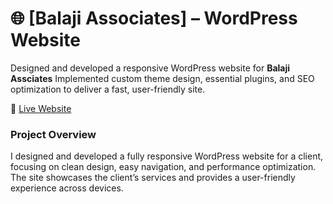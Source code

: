 # 🌐 [Balaji Associates] – WordPress Website  

Designed and developed a responsive WordPress website for **Balaji Assciates**
Implemented custom theme design, essential plugins, and SEO optimization to deliver a fast, user-friendly site.  

🔗 [Live Website](https://www.balajiprojects.co.in/)

### Project Overview  

I designed and developed a fully responsive WordPress website for a client, focusing on clean design, easy navigation, and performance optimization. The site showcases the client’s services and provides a user-friendly experience across devices.
